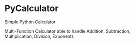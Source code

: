 # PyCalculator
Simple Python Calculator

Multi-Function Calculator able to handle 
Addition, Subtraction, Multiplication, Division, Exponents
